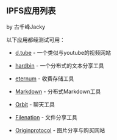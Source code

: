 ## IPFS应用列表

by 古千峰Jacky

以下应用都经测试可用：

* [d.tube](https://d.tube/) - 一个类似与youtube的视频网站

* [hardbin](https://hardbin.com) - 一个分布式的文本分享工具

* [eternum](https://www.eternum.io) - 收费存储工具

* [Markdown](https://www.eternum.io/ipfs/QmRWeczoWjVoZSY4cvTAp6YaGJSwYJSWvANHXaHiNVd8to/) - 分布式Markdown工具

* [Orbit](https://orbit.chat) - 聊天工具

* [Filenation](https://filenation.io/) - 文件分享工具

* [Originprotocol](demo.originprotocol.com) - 图片分享与购买网站
